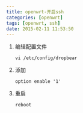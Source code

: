 ```yaml
---
title: openwrt-开启ssh
categories: [openwrt]
tags: [openwrt, ssh]
date: 2015-02-11 11:53:50
---
```


1.  编辑配置文件

        vi /etc/config/dropbear

1.  添加

        option enable '1'

1.  重启

        reboot
